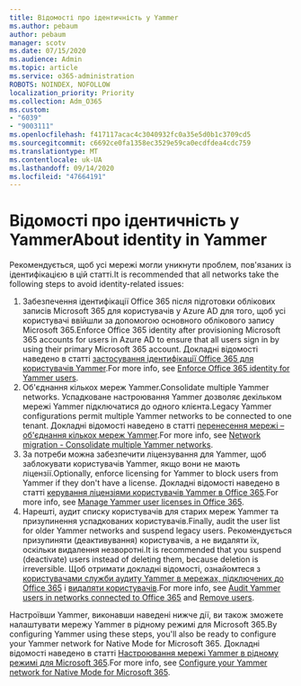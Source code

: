 ```yaml
---
title: Відомості про ідентичність у Yammer
ms.author: pebaum
author: pebaum
manager: scotv
ms.date: 07/15/2020
ms.audience: Admin
ms.topic: article
ms.service: o365-administration
ROBOTS: NOINDEX, NOFOLLOW
localization_priority: Priority
ms.collection: Adm_O365
ms.custom:
- "6039"
- "9003111"
ms.openlocfilehash: f417117acac4c3040932fc0a35e5d0b1c3709cd5
ms.sourcegitcommit: c6692ce0fa1358ec3529e59ca0ecdfdea4cdc759
ms.translationtype: MT
ms.contentlocale: uk-UA
ms.lasthandoff: 09/14/2020
ms.locfileid: "47664191"
---
```

# <a name="about-identity-in-yammer"></a><span data-ttu-id="9ccd1-102">Відомості про ідентичність у Yammer</span><span class="sxs-lookup"><span data-stu-id="9ccd1-102">About identity in Yammer</span></span>

<span data-ttu-id="9ccd1-103">Рекомендується, щоб усі мережі могли уникнути проблем, пов'язаних із ідентифікацією в цій статті.</span><span class="sxs-lookup"><span data-stu-id="9ccd1-103">It is recommended that all networks take the following steps to avoid identity-related issues:</span></span>

1. <span data-ttu-id="9ccd1-104">Забезпечення ідентифікації Office 365 після підготовки облікових записів Microsoft 365 для користувачів у Azure AD для того, щоб усі користувачі ввійшли за допомогою основного облікового запису Microsoft 365.</span><span class="sxs-lookup"><span data-stu-id="9ccd1-104">Enforce Office 365 identity after provisioning Microsoft 365 accounts for users in Azure AD to ensure that all users sign in by using their primary Microsoft 365 account.</span></span> <span data-ttu-id="9ccd1-105">Докладні відомості наведено в статті [застосування ідентифікації Office 365 для користувачів Yammer](https://docs.microsoft.com/yammer/configure-your-yammer-network/enforce-office-365-identity).</span><span class="sxs-lookup"><span data-stu-id="9ccd1-105">For more info, see [Enforce Office 365 identity for Yammer users](https://docs.microsoft.com/yammer/configure-your-yammer-network/enforce-office-365-identity).</span></span>
2. <span data-ttu-id="9ccd1-106">Об'єднання кількох мереж Yammer.</span><span class="sxs-lookup"><span data-stu-id="9ccd1-106">Consolidate multiple Yammer networks.</span></span> <span data-ttu-id="9ccd1-107">Успадковане настроювання Yammer дозволяє декільком мережі Yammer підключатися до одного клієнта.</span><span class="sxs-lookup"><span data-stu-id="9ccd1-107">Legacy Yammer configurations permit multiple Yammer networks to be connected to one tenant.</span></span> <span data-ttu-id="9ccd1-108">Докладні відомості наведено в статті [перенесення мережі – об'єднання кількох мереж Yammer](https://docs.microsoft.com/yammer/configure-your-yammer-network/consolidate-multiple-yammer-networks).</span><span class="sxs-lookup"><span data-stu-id="9ccd1-108">For more info, see [Network migration - Consolidate multiple Yammer networks](https://docs.microsoft.com/yammer/configure-your-yammer-network/consolidate-multiple-yammer-networks).</span></span>
3. <span data-ttu-id="9ccd1-109">За потреби можна забезпечити ліцензування для Yammer, щоб заблокувати користувачів Yammer, якщо вони не мають ліцензії.</span><span class="sxs-lookup"><span data-stu-id="9ccd1-109">Optionally, enforce licensing for Yammer to block users from Yammer if they don't have a license.</span></span> <span data-ttu-id="9ccd1-110">Докладні відомості наведено в статті [керування ліцензіями користувачів Yammer в Office 365](https://docs.microsoft.com/yammer/manage-yammer-users/manage-yammer-licenses-in-office-365).</span><span class="sxs-lookup"><span data-stu-id="9ccd1-110">For more info, see [Manage Yammer user licenses in Office 365](https://docs.microsoft.com/yammer/manage-yammer-users/manage-yammer-licenses-in-office-365).</span></span>
4. <span data-ttu-id="9ccd1-111">Нарешті, аудит списку користувачів для старих мереж Yammer та призупинення успадкованих користувачів.</span><span class="sxs-lookup"><span data-stu-id="9ccd1-111">Finally, audit the user list for older Yammer networks and suspend legacy users.</span></span> <span data-ttu-id="9ccd1-112">Рекомендується призупиняти (деактивування) користувачів, а не видаляти їх, оскільки видалення незворотні.</span><span class="sxs-lookup"><span data-stu-id="9ccd1-112">It is recommended that you suspend (deactivate) users instead of deleting them, because deletion is irreversible.</span></span> <span data-ttu-id="9ccd1-113">Щоб отримати докладні відомості, ознайомтеся з [користувачами служби аудиту Yammer в мережах, підключених до Office 365](https://docs.microsoft.com/yammer/manage-yammer-users/audit-users-connected-to-office-365) і [видаляти користувачів](https://docs.microsoft.com/yammer/manage-yammer-users/add-block-or-remove-users#remove-users).</span><span class="sxs-lookup"><span data-stu-id="9ccd1-113">For more info, see [Audit Yammer users in networks connected to Office 365](https://docs.microsoft.com/yammer/manage-yammer-users/audit-users-connected-to-office-365) and [Remove users](https://docs.microsoft.com/yammer/manage-yammer-users/add-block-or-remove-users#remove-users).</span></span>

<span data-ttu-id="9ccd1-114">Настроївши Yammer, виконавши наведені нижче дії, ви також зможете налаштувати мережу Yammer в рідному режимі для Microsoft 365.</span><span class="sxs-lookup"><span data-stu-id="9ccd1-114">By configuring Yammer using these steps, you'll also be ready to configure your Yammer network for Native Mode for Microsoft 365.</span></span> <span data-ttu-id="9ccd1-115">Докладні відомості наведено в статті [Настроювання мережі Yammer в рідному режимі для Microsoft 365](https://docs.microsoft.com/yammer/configure-your-yammer-network/native-mode).</span><span class="sxs-lookup"><span data-stu-id="9ccd1-115">For more info, see [Configure your Yammer network for Native Mode for Microsoft 365](https://docs.microsoft.com/yammer/configure-your-yammer-network/native-mode).</span></span>